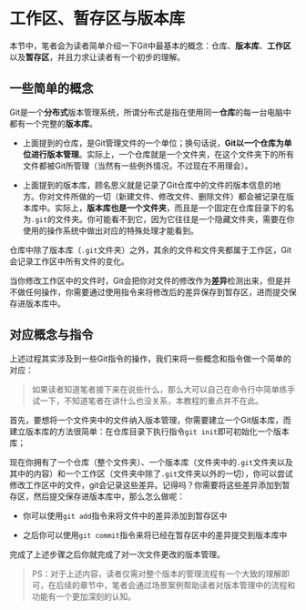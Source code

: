 # 工作区、暂存区与版本库

本节中，笔者会为读者简单介绍一下Git中最基本的概念：仓库、**版本库**、**工作区**以及**暂存区**，并且力求让读者有一个初步的理解。

## 一些简单的概念

Git是一个**分布式**版本管理系统，所谓分布式是指在使用同一**仓库**的每一台电脑中都有一个完整的**版本库**。

* 上面提到的仓库，是Git管理文件的一个单位；换句话说，**Git以一个仓库为单位进行版本管理**。实际上，一个仓库就是一个文件夹，在这个文件夹下的所有文件都被Git所管理（当然有一些例外情况，不过现在不用理会）。

* 上面提到的版本库，顾名思义就是记录了Git仓库中的文件的版本信息的地方。你对文件所做的一切（新建文件、修改文件、删除文件）都会被记录在版本库中。实际上，**版本库也是一个文件夹**，而且是一个固定在仓库目录下的名为`.git`的文件夹。你可能看不到它，因为它往往是一个隐藏文件夹，需要在你使用的操作系统中做出对应的特殊处理才能看到。

仓库中除了版本库（`.git`文件夹）之外，其余的文件和文件夹都属于工作区，Git会记录工作区中所有文件的变化。

当你修改工作区中的文件时，Git会把你对文件的修改作为**差异**检测出来，但是并不做任何操作，你需要通过使用指令来将修改后的差异保存到暂存区，进而提交保存进版本库中。

## 对应概念与指令

上述过程其实涉及到一些Git指令的操作，我们来将一些概念和指令做一个简单的对应：

> 如果读者知道笔者接下来在说些什么，那么大可以自己在命令行中简单练手试一下，不知道笔者在讲什么也没关系，本教程的重点并不在此。

首先，要想将一个文件夹中的文件纳入版本管理，你需要建立一个Git版本库，而建立版本库的方法很简单：在仓库目录下执行指令`git init`即可初始化一个版本库；

现在你拥有了一个仓库（整个文件夹）、一个版本库（文件夹中的`.git`文件夹以及其中的内容）和一个工作区（文件夹中除了`.git`文件夹以外的一切），你可以尝试修改工作区中的文件，git会记录这些差异。记得吗？你需要将这些差异添加到暂存区，然后提交保存进版本库中，那么怎么做呢：

* 你可以使用`git add`指令来将文件中的差异添加到暂存区中

* 之后你可以使用`git commit`指令来将已经在暂存区中的差异提交到版本库中

完成了上述步骤之后你就完成了对一次文件更改的版本管理。

> PS：对于上述内容，读者仅需对整个版本的管理流程有一个大致的理解即可，在后续的章节中，笔者会通过场景案例帮助读者对版本管理中的流程和功能有一个更加深刻的认知。




